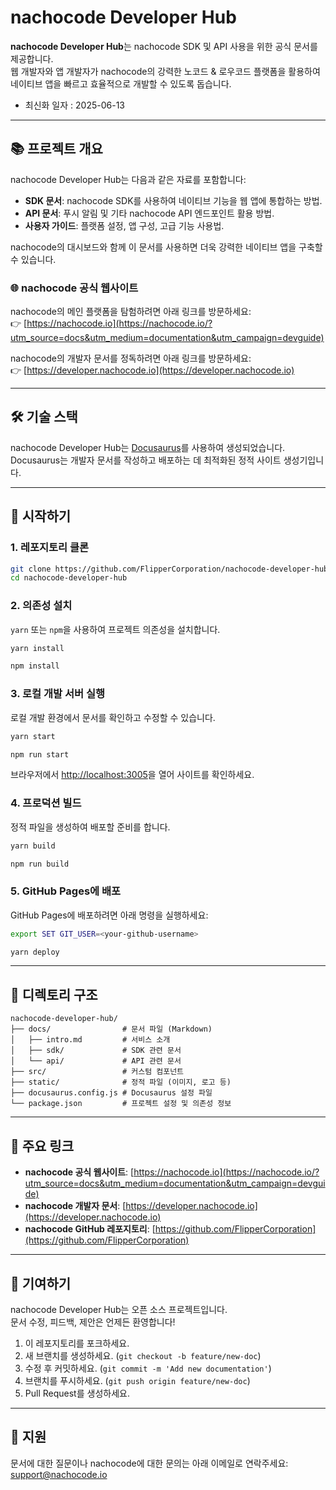# nachocode Developer Hub

**nachocode Developer Hub**는 nachocode SDK 및 API 사용을 위한 공식 문서를 제공합니다.  
웹 개발자와 앱 개발자가 nachocode의 강력한 노코드 & 로우코드 플랫폼을 활용하여 네이티브 앱을 빠르고 효율적으로 개발할 수 있도록 돕습니다.

- 최신화 일자 : 2025-06-13

---

## 📚 프로젝트 개요

nachocode Developer Hub는 다음과 같은 자료를 포함합니다:

- **SDK 문서**: nachocode SDK를 사용하여 네이티브 기능을 웹 앱에 통합하는 방법.
- **API 문서**: 푸시 알림 및 기타 nachocode API 엔드포인트 활용 방법.
- **사용자 가이드**: 플랫폼 설정, 앱 구성, 고급 기능 사용법.

nachocode의 대시보드와 함께 이 문서를 사용하면 더욱 강력한 네이티브 앱을 구축할 수 있습니다.

### 🌐 nachocode 공식 웹사이트

nachocode의 메인 플랫폼을 탐험하려면 아래 링크를 방문하세요:  
👉 [https://nachocode.io](https://nachocode.io/?utm_source=docs&utm_medium=documentation&utm_campaign=devguide)

nachocode의 개발자 문서를 정독하려면 아래 링크를 방문하세요:  
👉 [https://developer.nachocode.io](https://developer.nachocode.io)

---

## 🛠️ 기술 스택

nachocode Developer Hub는 [Docusaurus](https://docusaurus.io/)를 사용하여 생성되었습니다.  
Docusaurus는 개발자 문서를 작성하고 배포하는 데 최적화된 정적 사이트 생성기입니다.

---

## 🚀 시작하기

### 1. **레포지토리 클론**

```bash
git clone https://github.com/FlipperCorporation/nachocode-developer-hub.git
cd nachocode-developer-hub
```

### 2. **의존성 설치**

`yarn` 또는 `npm`을 사용하여 프로젝트 의존성을 설치합니다.

```bash
yarn install
```

```bash
npm install
```

### 3. **로컬 개발 서버 실행**

로컬 개발 환경에서 문서를 확인하고 수정할 수 있습니다.

```bash
yarn start
```

```bash
npm run start
```

브라우저에서 [http://localhost:3005](http://localhost:3005)을 열어 사이트를 확인하세요.

### 4. **프로덕션 빌드**

정적 파일을 생성하여 배포할 준비를 합니다.

```bash
yarn build
```

```bash
npm run build
```

### 5. **GitHub Pages에 배포**

GitHub Pages에 배포하려면 아래 명령을 실행하세요:

```bash
export SET GIT_USER=<your-github-username>

yarn deploy
```

---

## 📁 디렉토리 구조

```plain
nachocode-developer-hub/
├── docs/                # 문서 파일 (Markdown)
│   ├── intro.md         # 서비스 소개
│   ├── sdk/             # SDK 관련 문서
│   └── api/             # API 관련 문서
├── src/                 # 커스텀 컴포넌트
├── static/              # 정적 파일 (이미지, 로고 등)
├── docusaurus.config.js # Docusaurus 설정 파일
└── package.json         # 프로젝트 설정 및 의존성 정보
```

---

## 🔑 주요 링크

- **nachocode 공식 웹사이트**: [https://nachocode.io](https://nachocode.io/?utm_source=docs&utm_medium=documentation&utm_campaign=devguide)
- **nachocode 개발자 문서**: [https://developer.nachocode.io](https://developer.nachocode.io)
- **nachocode GitHub 레포지토리**: [https://github.com/FlipperCorporation](https://github.com/FlipperCorporation)

---

## 🤝 기여하기

nachocode Developer Hub는 오픈 소스 프로젝트입니다.  
문서 수정, 피드백, 제안은 언제든 환영합니다!

1. 이 레포지토리를 포크하세요.
2. 새 브랜치를 생성하세요. (`git checkout -b feature/new-doc`)
3. 수정 후 커밋하세요. (`git commit -m 'Add new documentation'`)
4. 브랜치를 푸시하세요. (`git push origin feature/new-doc`)
5. Pull Request를 생성하세요.

---

## 📧 지원

문서에 대한 질문이나 nachocode에 대한 문의는 아래 이메일로 연락주세요:  
[support@nachocode.io](mailto:support@nachocode.io)
